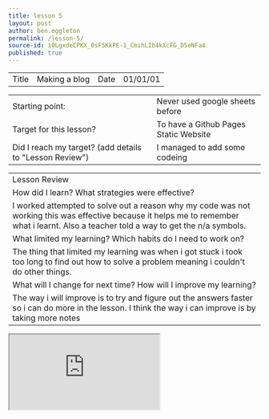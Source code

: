 ```yaml
---
title: lesson 5
layout: post
author: ben.eggleton
permalink: /lesson-5/
source-id: 10LgxdeCPKX_0sF5KkPE-1_CmihLIb4kXcFG_D5eNFa4
published: true
---
```

<table>
  <tr>
    <td>Title</td>
    <td>Making a blog</td>
    <td>Date</td>
    <td>01/01/01</td>
  </tr>
</table>


<table>
  <tr>
    <td>Starting point:</td>
    <td>Never used google sheets before </td>
  </tr>
  <tr>
    <td>Target for this lesson?</td>
    <td>To have a Github Pages Static Website</td>
  </tr>
  <tr>
    <td>Did I reach my target? 
(add details to "Lesson Review")</td>
    <td> I managed to add some codeing </td>
  </tr>
</table>


<table>
  <tr>
    <td>Lesson Review</td>
  </tr>
  <tr>
    <td>How did I learn? What strategies were effective? </td>
  </tr>
  <tr>
    <td>I worked attempted to solve out a reason why my code was not working this was effective because it helps me to remember what i learnt. Also a teacher told a way to get the n/a symbols.</td>
  </tr>
  <tr>
    <td>What limited my learning? Which habits do I need to work on? </td>
  </tr>
  <tr>
    <td>The thing that limited my learning was when i got stuck i took too long to find out how to solve a problem meaning i couldn't do other things.</td>
  </tr>
  <tr>
    <td>What will I change for next time? How will I improve my learning?</td>
  </tr>
  <tr>
    <td>The way i will improve is to try and figure out the answers faster so i can do more in the lesson. I think the way i can improve is by taking more notes</td>
  </tr>
</table>

<iframe src="https://docs.google.com/spreadsheets/d/1Pph8MAeQKhigNZKaHEEk1vqDfi5cd7LJPWXrMYvl19U/pubhtml?widget=true&amp;headers=false"></iframe>
